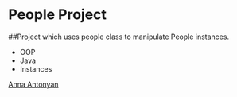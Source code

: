 # People Project

##Project which uses people class to manipulate People instances.
* OOP
* Java
* Instances

 [Anna Antonyan](http://sqasolution.com)
